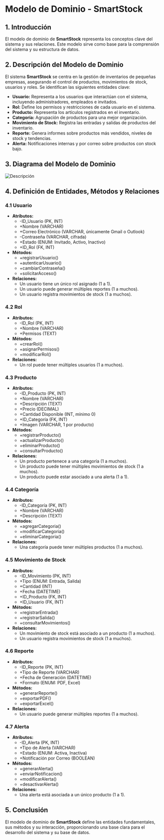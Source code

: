 # **Modelo de Dominio - SmartStock**

## **1. Introducción**
El modelo de dominio de **SmartStock** representa los conceptos clave del sistema y sus relaciones. Este modelo sirve como base para la comprensión del sistema y su estructura de datos.

## **2. Descripción del Modelo de Dominio**
El sistema **SmartStock** se centra en la gestión de inventarios de pequeñas empresas, asegurando el control de productos, movimientos de stock, usuarios y roles. Se identifican las siguientes entidades clave:

- **Usuario:** Representa a los usuarios que interactúan con el sistema, incluyendo administradores, empleados e invitados.
- **Rol:** Define los permisos y restricciones de cada usuario en el sistema.
- **Producto:** Representa los artículos registrados en el inventario.
- **Categoría:** Agrupación de productos para una mejor organización.
- **Movimiento de Stock:** Registra las entradas y salidas de productos del inventario.
- **Reporte:** Genera informes sobre productos más vendidos, niveles de stock y tendencias.
- **Alerta:** Notificaciones internas y por correo sobre productos con stock bajo.

## **3. Diagrama del Modelo de Dominio**
![Descripción](https://i.imgur.com/Xufj7Uu.png)

## **4. Definición de Entidades, Métodos y Relaciones**
### **4.1 Usuario**
- **Atributos:**
  - -ID_Usuario (PK, INT)
  - +Nombre (VARCHAR)
  - +Correo Electrónico (VARCHAR, únicamente Gmail o Outlook)
  - -Contraseña (VARCHAR, cifrada)
  - +Estado (ENUM: Invitado, Activo, Inactivo)
  - +ID_Rol (FK, INT)
- **Métodos:**
  - +registrarUsuario()
  - +autenticarUsuario()
  - +cambiarContraseña()
  - +solicitarAcceso()
- **Relaciones:**
  - Un usuario tiene un único rol asignado (1 a 1).
  - Un usuario puede generar múltiples reportes (1 a muchos).
  - Un usuario registra movimientos de stock (1 a muchos).

### **4.2 Rol**
- **Atributos:**
  - -ID_Rol (PK, INT)
  - +Nombre (VARCHAR)
  - +Permisos (TEXT)
- **Métodos:**
  - +crearRol()
  - +asignarPermisos()
  - +modificarRol()
- **Relaciones:**
  - Un rol puede tener múltiples usuarios (1 a muchos).

### **4.3 Producto**
- **Atributos:**
  - -ID_Producto (PK, INT)
  - +Nombre (VARCHAR)
  - +Descripción (TEXT)
  - +Precio (DECIMAL)
  - +Cantidad Disponible (INT, mínimo 0)
  - +ID_Categoría (FK, INT)
  - +Imagen (VARCHAR, 1 por producto)
- **Métodos:**
  - +registrarProducto()
  - +actualizarProducto()
  - +eliminarProducto()
  - +consultarProducto()
- **Relaciones:**
  - Un producto pertenece a una categoría (1 a muchos).
  - Un producto puede tener múltiples movimientos de stock (1 a muchos).
  - Un producto puede estar asociado a una alerta (1 a 1).

### **4.4 Categoría**
- **Atributos:**
  - -ID_Categoría (PK, INT)
  - +Nombre (VARCHAR)
  - +Descripción (TEXT)
- **Métodos:**
  - +agregarCategoria()
  - +modificarCategoria()
  - +eliminarCategoria()
- **Relaciones:**
  - Una categoría puede tener múltiples productos (1 a muchos).

### **4.5 Movimiento de Stock**
- **Atributos:**
  - -ID_Movimiento (PK, INT)
  - +Tipo (ENUM: Entrada, Salida)
  - +Cantidad (INT)
  - +Fecha (DATETIME)
  - +ID_Producto (FK, INT)
  - +ID_Usuario (FK, INT)
- **Métodos:**
  - +registrarEntrada()
  - +registrarSalida()
  - +consultarMovimientos()
- **Relaciones:**
  - Un movimiento de stock está asociado a un producto (1 a muchos).
  - Un usuario registra movimientos de stock (1 a muchos).

### **4.6 Reporte**
- **Atributos:**
  - -ID_Reporte (PK, INT)
  - +Tipo de Reporte (VARCHAR)
  - +Fecha de Generación (DATETIME)
  - +Formato (ENUM: PDF, Excel)
- **Métodos:**
  - +generarReporte()
  - +exportarPDF()
  - +exportarExcel()
- **Relaciones:**
  - Un usuario puede generar múltiples reportes (1 a muchos).

### **4.7 Alerta**
- **Atributos:**
  - -ID_Alerta (PK, INT)
  - +Tipo de Alerta (VARCHAR)
  - +Estado (ENUM: Activa, Inactiva)
  - +Notificación por Correo (BOOLEAN)
- **Métodos:**
  - +generarAlerta()
  - +enviarNotificacion()
  - +modificarAlerta()
  - +desactivarAlerta()
- **Relaciones:**
  - Una alerta está asociada a un único producto (1 a 1).

## **5. Conclusión**
El modelo de dominio de **SmartStock** define las entidades fundamentales, sus métodos y su interacción, proporcionando una base clara para el desarrollo del sistema y su base de datos.


